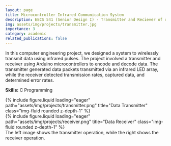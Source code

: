 ```yaml
---
layout: page
title: Microcontroller Infrared Communication System
description: EECS 541 (Senior Design I) - Transmitter and Reciever of data via infrared.
img: assets/img/projects/transmitter.jpg
importance: 3
category: academic
related_publications: false
---
```


In this computer engineering project, we designed a system to wirelessly transmit data using infrared pulses. The project involved a transmitter and receiver using Arduino microcontrollers to encode and decode data. The transmitter generated data packets transmitted via an infrared LED array, while the receiver detected transmission rates, captured data, and determined error rates.

**Skills:** C Programming

<div class="row">
    <div class="col-sm mt-3 mt-md-0">
        {% include figure.liquid loading="eager" path="assets/img/projects/transmitter.png" title="Data Transmitter" class="img-fluid rounded z-depth-1" %}
    </div>
    <div class="col-sm mt-3 mt-md-0">
        {% include figure.liquid loading="eager" path="assets/img/projects/receiver.png" title="Data Receiver" class="img-fluid rounded z-depth-1" %}
    </div>
</div>
<div class="caption">
     The left image shows the transmitter operation, while the right shows the receiver operation.
</div>
